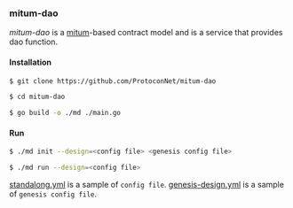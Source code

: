 ### mitum-dao

*mitum-dao* is a [mitum](https://github.com/ProtoconNet/mitum2)-based contract model and is a service that provides dao function.

#### Installation

```sh
$ git clone https://github.com/ProtoconNet/mitum-dao

$ cd mitum-dao

$ go build -o ./md ./main.go
```

#### Run

```sh
$ ./md init --design=<config file> <genesis config file>

$ ./md run --design=<config file>
```

[standalong.yml](standalone.yml) is a sample of `config file`.
[genesis-design.yml](genesis-design.yml) is a sample of `genesis config file`.